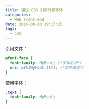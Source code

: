 ```yaml
---
title: 通过 CSS 引用外部字体
categories:
  - Web Front-end
date: 2016-08-10 19:17:15
tags:
  - CSS
---
```


引用文件：

``` css
@font-face { 
  font-family: MyFont; /*字体名字*/ 
  src: url(MyFont.ttf); /*文件路径*/ 
}
```
<!-- more -->

使用字体：

``` css
.text { 
  font-family: MyFont; 
}
```